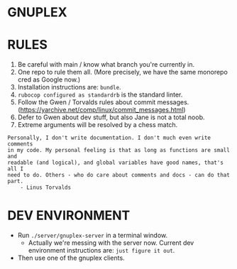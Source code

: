 # GNUPLEX

# RULES

1. Be careful with main / know what branch you're currently in.
1. One repo to rule them all. (More precisely, we have the same monorepo cred as Google now.)
1. Installation instructions are: `bundle`.
1. `rubocop configured as standardrb` is the standard linter.
1. Follow the Gwen / Torvalds rules about commit messages. (https://yarchive.net/comp/linux/commit_messages.html)
1. Defer to Gwen about dev stuff, but also Jane is not a total noob.
1. Extreme arguments will be resolved by a chess match.

```
Personally, I don't write documentation. I don't much even write comments
in my code. My personal feeling is that as long as functions are small and
readable (and logical), and global variables have good names, that's all I
need to do. Others - who do care about comments and docs - can do that
part.
	- Linus Torvalds
```


# DEV ENVIRONMENT

- Run `./server/gnuplex-server` in a terminal window. 
  - Actually we're messing with the server now. Current dev environment instructions are: `just figure it out`.
- Then use one of the gnuplex clients.
